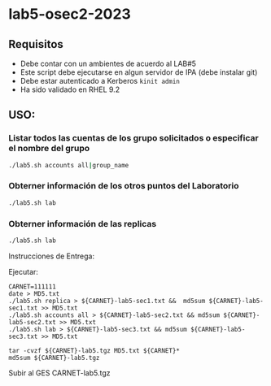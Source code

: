 # lab5-osec2-2023

## Requisitos

* Debe contar con un ambientes de acuerdo al LAB#5
* Este script debe ejecutarse en algun servidor de IPA (debe instalar git)
* Debe estar autenticado a Kerberos ```kinit admin```
* Ha sido validado en RHEL 9.2

## USO:

### Listar todos las cuentas de los grupo solicitados o especificar el nombre del grupo 

```sh
./lab5.sh accounts all|group_name
```
### Obterner información de los otros puntos del Laboratorio 

```sh
./lab5.sh lab
```

### Obterner información de las replicas


```sh
./lab5.sh lab
```


Instrucciones de Entrega:

Ejecutar:

```
CARNET=111111
date > MD5.txt
./lab5.sh replica > ${CARNET}-lab5-sec1.txt &&  md5sum ${CARNET}-lab5-sec1.txt >> MD5.txt
./lab5.sh accounts all > ${CARNET}-lab5-sec2.txt && md5sum ${CARNET}-lab5-sec2.txt >> MD5.txt
./lab5.sh lab > ${CARNET}-lab5-sec3.txt && md5sum ${CARNET}-lab5-sec3.txt >> MD5.txt

tar -cvzf ${CARNET}-lab5.tgz MD5.txt ${CARNET}*
md5sum ${CARNET}-lab5.tgz
```
Subir al GES CARNET-lab5.tgz

